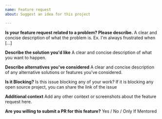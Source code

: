 ```yaml
---
name: Feature request
about: Suggest an idea for this project

---
```


**Is your feature request related to a problem? Please describe.**
A clear and concise description of what the problem is. Ex. I'm always frustrated when [...]

**Describe the solution you'd like**
A clear and concise description of what you want to happen.

**Describe alternatives you've considered**
A clear and concise description of any alternative solutions or features you've considered.

**Is it Blocking?**
Is this issue blocking any of your work? If it is blocking any open source project, you can share the link of the issue

**Additional context**
Add any other context or screenshots about the feature request here.

**Are you willing to submit a PR for this feature?**
Yes / No / Only If Mentored
